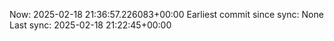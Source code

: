 Now: 2025-02-18 21:36:57.226083+00:00 Earliest commit since sync: None Last sync: 2025-02-18 21:22:45+00:00

